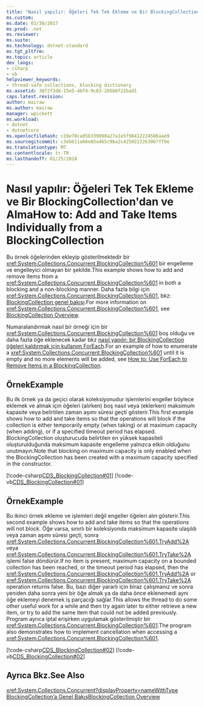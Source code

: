 ```yaml
---
title: "Nasıl yapılır: Öğeleri Tek Tek Ekleme ve Bir BlockingCollection'dan ve Alma"
ms.custom: 
ms.date: 03/30/2017
ms.prod: .net
ms.reviewer: 
ms.suite: 
ms.technology: dotnet-standard
ms.tgt_pltfrm: 
ms.topic: article
dev_langs:
- csharp
- vb
helpviewer_keywords:
- thread-safe collections, blocking dictionary
ms.assetid: 38f2f3d8-15e5-4bf4-9c83-2b5b6f22bad1
caps.latest.revision: 
author: mairaw
ms.author: mairaw
manager: wpickett
ms.workload:
- dotnet
- dotnetcore
ms.openlocfilehash: c19e78ca05b339898a27a1e5f98412224586aae9
ms.sourcegitcommit: c3ebb11a66e85a465c9ba2c42592222630b7ff9e
ms.translationtype: MT
ms.contentlocale: tr-TR
ms.lasthandoff: 01/25/2018
---
```

# <a name="how-to-add-and-take-items-individually-from-a-blockingcollection"></a><span data-ttu-id="873fd-102">Nasıl yapılır: Öğeleri Tek Tek Ekleme ve Bir BlockingCollection'dan ve Alma</span><span class="sxs-lookup"><span data-stu-id="873fd-102">How to: Add and Take Items Individually from a BlockingCollection</span></span>
<span data-ttu-id="873fd-103">Bu örnek öğelerinden ekleyip gösterilmektedir bir <xref:System.Collections.Concurrent.BlockingCollection%601> bir engelleme ve engelleyici olmayan bir şekilde.</span><span class="sxs-lookup"><span data-stu-id="873fd-103">This example shows how to add and remove items from a <xref:System.Collections.Concurrent.BlockingCollection%601> in both a blocking and a non-blocking manner.</span></span> <span data-ttu-id="873fd-104">Daha fazla bilgi için <xref:System.Collections.Concurrent.BlockingCollection%601>, bkz: [BlockingCollection genel bakışı](../../../../docs/standard/collections/thread-safe/blockingcollection-overview.md).</span><span class="sxs-lookup"><span data-stu-id="873fd-104">For more information on <xref:System.Collections.Concurrent.BlockingCollection%601>, see [BlockingCollection Overview](../../../../docs/standard/collections/thread-safe/blockingcollection-overview.md).</span></span>  
  
 <span data-ttu-id="873fd-105">Numaralandırmak nasıl bir örneği için bir <xref:System.Collections.Concurrent.BlockingCollection%601> boş olduğu ve daha fazla öğe eklenecek kadar bkz [nasıl yapılır: bir BlockingCollection öğeleri kaldırmak için kullanım ForEach](../../../../docs/standard/collections/thread-safe/how-to-use-foreach-to-remove.md).</span><span class="sxs-lookup"><span data-stu-id="873fd-105">For an example of how to enumerate a <xref:System.Collections.Concurrent.BlockingCollection%601> until it is empty and no more elements will be added, see [How to: Use ForEach to Remove Items in a BlockingCollection](../../../../docs/standard/collections/thread-safe/how-to-use-foreach-to-remove.md).</span></span>
  
## <a name="example"></a><span data-ttu-id="873fd-106">Örnek</span><span class="sxs-lookup"><span data-stu-id="873fd-106">Example</span></span>  
 <span data-ttu-id="873fd-107">Bu ilk örnek ya da geçici olarak koleksiyonudur işlemlerini engeller böylece eklemek ve almak için öğeleri (alırken) boş nasıl veya (eklerken) maksimum kapasite veya belirtilen zaman aşımı süresi geçti gösterir.</span><span class="sxs-lookup"><span data-stu-id="873fd-107">This first example shows how to add and take items so that the operations will block if the collection is either temporarily empty (when taking) or at maximum capacity (when adding), or if a specified timeout period has elapsed.</span></span> <span data-ttu-id="873fd-108">BlockingCollection oluşturucuda belirtilen en yüksek kapasiteli oluşturulduğunda maksimum kapasite engelleme yalnızca etkin olduğunu unutmayın.</span><span class="sxs-lookup"><span data-stu-id="873fd-108">Note that blocking on maximum capacity is only enabled when the BlockingCollection has been created with a maximum capacity specified in the constructor.</span></span>  
  
 [!code-csharp[CDS_BlockingCollection#01](../../../../samples/snippets/csharp/VS_Snippets_Misc/cds_blockingcollection/cs/example01.cs#01)]
 [!code-vb[CDS_BlockingCollection#01](../../../../samples/snippets/visualbasic/VS_Snippets_Misc/cds_blockingcollection/vb/simpleblocking.vb#01)]  
  
## <a name="example"></a><span data-ttu-id="873fd-109">Örnek</span><span class="sxs-lookup"><span data-stu-id="873fd-109">Example</span></span>  
 <span data-ttu-id="873fd-110">Bu ikinci örnek ekleme ve işlemleri değil engeller öğeleri alın gösterir.</span><span class="sxs-lookup"><span data-stu-id="873fd-110">This second example shows how to add and take items so that the operations will not block.</span></span> <span data-ttu-id="873fd-111">Öğe varsa, sınırlı bir koleksiyonda maksimum kapasite ulaşıldı veya zaman aşımı süresi geçti, sonra <xref:System.Collections.Concurrent.BlockingCollection%601.TryAdd%2A> veya <xref:System.Collections.Concurrent.BlockingCollection%601.TryTake%2A> işlemi false döndürür.</span><span class="sxs-lookup"><span data-stu-id="873fd-111">If no item is present, maximum capacity on a bounded collection has been reached, or the timeout period has elapsed, then the <xref:System.Collections.Concurrent.BlockingCollection%601.TryAdd%2A> or <xref:System.Collections.Concurrent.BlockingCollection%601.TryTake%2A> operation returns false.</span></span> <span data-ttu-id="873fd-112">Bu, bazı diğer yararlı için biraz çalışmanız ve sonra yeniden daha sonra yeni bir öğe almak ya da daha önce eklenemedi aynı öğe eklemeyi denemek iş parçacığı sağlar.</span><span class="sxs-lookup"><span data-stu-id="873fd-112">This allows the thread to do some other useful work for a while and then try again later to either retrieve a new item, or try to add the same item that could not be added previously.</span></span> <span data-ttu-id="873fd-113">Program ayrıca iptal erişirken uygulamak gösterilmiştir bir <xref:System.Collections.Concurrent.BlockingCollection%601>.</span><span class="sxs-lookup"><span data-stu-id="873fd-113">The program also demonstrates how to implement cancellation when accessing a <xref:System.Collections.Concurrent.BlockingCollection%601>.</span></span>  
  
 [!code-csharp[CDS_BlockingCollection#02](../../../../samples/snippets/csharp/VS_Snippets_Misc/cds_blockingcollection/cs/example02.cs#02)]
 [!code-vb[CDS_BlockingCollection#02](../../../../samples/snippets/visualbasic/VS_Snippets_Misc/cds_blockingcollection/vb/nonblockingbc.vb#02)]  
  
## <a name="see-also"></a><span data-ttu-id="873fd-114">Ayrıca Bkz.</span><span class="sxs-lookup"><span data-stu-id="873fd-114">See Also</span></span>  
 <xref:System.Collections.Concurrent?displayProperty=nameWithType>  
 [<span data-ttu-id="873fd-115">BlockingCollection’a Genel Bakış</span><span class="sxs-lookup"><span data-stu-id="873fd-115">BlockingCollection Overview</span></span>](../../../../docs/standard/collections/thread-safe/blockingcollection-overview.md)
